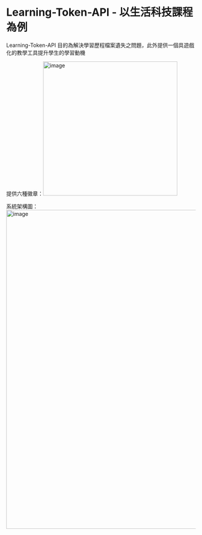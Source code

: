 # Learning-Token-API - 以生活科技課程為例

Learning-Token-API 目的為解決學習歷程檔案遺失之問題，此外提供一個具遊戲化的教學工具提升學生的學習動機

提供六種徽章：<img width="357" alt="image" src="https://user-images.githubusercontent.com/85146178/218162827-f7305158-5e3a-4b46-8845-a4e0a302788f.png">

系統架構圖：<img width="849" alt="image" src="https://user-images.githubusercontent.com/85146178/218163579-534f3e45-8d42-4e39-ba05-efb818143500.png">
